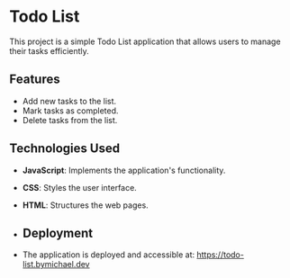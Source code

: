 # Todo List

This project is a simple Todo List application that allows users to manage their tasks efficiently.

## Features

- Add new tasks to the list.
- Mark tasks as completed.
- Delete tasks from the list.

## Technologies Used

- **JavaScript**: Implements the application's functionality.
- **CSS**: Styles the user interface.
- **HTML**: Structures the web pages.

- ## Deployment
- The application is deployed and accessible at: https://todo-list.bymichael.dev
